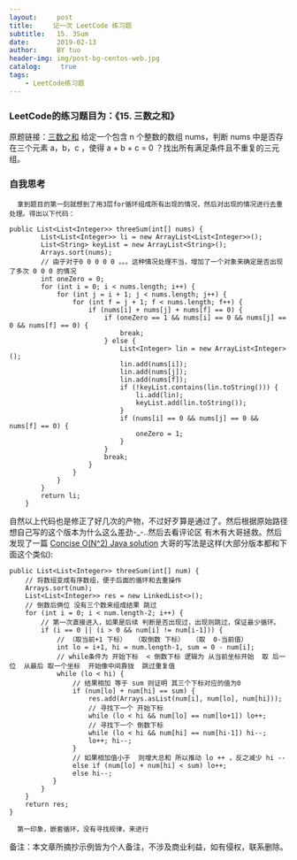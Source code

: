 ```yaml
---
layout:     post
title:     记一次 LeetCode 练习题
subtitle:   15. 3Sum
date:       2019-02-13
author:     BY tuo
header-img: img/post-bg-centos-web.jpg
catalog: 	 true
tags:
    - LeetCode练习题
---
```

### LeetCode的练习题目为：《15. 三数之和》
      
原题链接：[三数之和](https://leetcode.com/problems/3sum/)
      给定一个包含 n 个整数的数组 nums，判断 nums 中是否存在三个元素 a，b，c ，使得 a + b + c = 0 ？找出所有满足条件且不重复的三元组。

### 自我思考

      拿到题目的第一刻就想到了用3层for循环组成所有出现的情况，然后对出现的情况进行去重处理。得出以下代码：

```
public List<List<Integer>> threeSum(int[] nums) {
		List<List<Integer>> li = new ArrayList<List<Integer>>();
		List<String> keyList = new ArrayList<String>();
		Arrays.sort(nums);
		// 由于对于0 0 0 0 0 。。。这种情况处理不当，增加了一个对象来确定是否出现了多次 0 0 0 的情况
		int oneZero = 0;
		for (int i = 0; i < nums.length; i++) {
			for (int j = i + 1; j < nums.length; j++) {
				for (int f = j + 1; f < nums.length; f++) {
					if (nums[i] + nums[j] + nums[f] == 0) {
						if (oneZero == 1 && nums[i] == 0 && nums[j] == 0 && nums[f] == 0) {
							break;
						} else {
							List<Integer> lin = new ArrayList<Integer>();
							lin.add(nums[i]);
							lin.add(nums[j]);
							lin.add(nums[f]);
							if (!keyList.contains(lin.toString())) {
								li.add(lin);
								keyList.add(lin.toString());
							}
							if (nums[i] == 0 && nums[j] == 0 && nums[f] == 0) {
								oneZero = 1;
							}
						}
						break;
					}
				}
			}
		}
		return li;
	}
```
自然以上代码也是修正了好几次的产物，不过好歹算是通过了。然后根据原始路径想自己写的这个版本为什么这么差劲-_-..然后去看评论区
有木有大哥拯救。然后发现了一篇 
[Concise O(N^2) Java solution](https://leetcode.com/problems/3sum/discuss/7380/Concise-O(N2)-Java-solution)
大哥的写法是这样(大部分版本都和下面这个类似):
```
public List<List<Integer>> threeSum(int[] num) {
    // 将数组变成有序数组，便于后面的循环和去重操作
    Arrays.sort(num);
    List<List<Integer>> res = new LinkedList<>(); 
    // 倒数后俩位 没有三个数来组成结果 跳过
    for (int i = 0; i < num.length-2; i++) {
        // 第一次直接进入，如果是后续 判断是否出现过，出现则跳过，保证最少循环。
        if (i == 0 || (i > 0 && num[i] != num[i-1])) {
            // （取当前+1 下标）  （取倒数 下标）  （取  0-当前值）
            int lo = i+1, hi = num.length-1, sum = 0 - num[i];
            // while条件为 开始下标  < 倒数下标 逻辑为 从当前坐标开始  取 后一位  从最后 取一个坐标  开始像中间靠拢  跳过重复值
            while (lo < hi) {
                // 结果相加 等于 sum 则证明 其三个下标对应的值为0
                if (num[lo] + num[hi] == sum) {
                    res.add(Arrays.asList(num[i], num[lo], num[hi]));
                    // 寻找下一个 开始下标
                    while (lo < hi && num[lo] == num[lo+1]) lo++;
                    // 寻找下一个 倒数下标
                    while (lo < hi && num[hi] == num[hi-1]) hi--;
                    lo++; hi--;    
                } 
                // 如果相加值小于  则增大总和 所以推动 lo ++ ，反之减少 hi --
                else if (num[lo] + num[hi] < sum) lo++;
                else hi--;
           }
        }
    }
    return res;
}
```
      第一印象，嵌套循环，没有寻找规律，来进行
      
      
      
      
      
      
备注：本文章所摘抄示例皆为个人备注，不涉及商业利益，如有侵权，联系删除。
